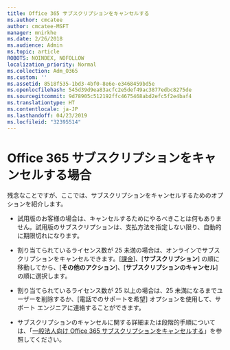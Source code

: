 ```yaml
---
title: Office 365 サブスクリプションをキャンセルする
ms.author: cmcatee
author: cmcatee-MSFT
manager: mnirkhe
ms.date: 2/26/2018
ms.audience: Admin
ms.topic: article
ROBOTS: NOINDEX, NOFOLLOW
localization_priority: Normal
ms.collection: Adm_O365
ms.custom: ''
ms.assetid: 8518f535-1bd3-4bf0-8e6e-e3468459bd5e
ms.openlocfilehash: 545d39d9ea83acfc2e5def49ac3877edbc8275de
ms.sourcegitcommit: 9d78905c512192ffc4675468abd2efc5f2e4baf4
ms.translationtype: HT
ms.contentlocale: ja-JP
ms.lasthandoff: 04/23/2019
ms.locfileid: "32395514"
---
```

# <a name="cancelling-your-office-365-subscription"></a>Office 365 サブスクリプションをキャンセルする場合

残念なことですが、ここでは、サブスクリプションをキャンセルするためのオプションを紹介します。
  
- 試用版のお客様の場合は、キャンセルするためにやるべきことは何もありません。試用版のサブスクリプションは、支払方法を指定しない限り、自動的に期限切れになります。
    
- 割り当てられているライセンス数が 25 未満の場合は、オンラインでサブスクリプションをキャンセルできます。[[課金](https://admin.microsoft.com/adminportal/home#/subscriptions)]、[**サブスクリプション**] の順に移動してから、[**その他のアクション**]、[**サブスクリプションのキャンセル**] の順に選択します。
    
- 割り当てられているライセンス数が 25 以上の場合は、25 未満になるまでユーザーを削除するか、[電話でのサポートを希望] オプションを使用して、サポート エンジニアに連絡することができます。
    
- サブスクリプションのキャンセルに関する詳細または段階的手順については、「[一般法人向け Office 365 サブスクリプションをキャンセルする](https://support.office.com/article/Cancel-Office-365-for-business-b1bc0bef-4608-4601-813a-cdd9f746709a?wt.mc_id=o365_portal_mmaven&amp;ui=en-US&amp;rs=en-US&amp;ad=US.aspx)」を参照してください。
    

